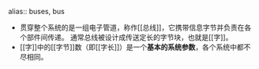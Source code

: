 alias:: buses, bus

- 贯穿整个系统的是一组电子管道，称作[[总线]]，它携带信息字节并负责在各个部件间传递。
  通常总线被设计成传送定长的字节块，也就是[[字]]。
- [[字]]中的[[字节]]数（即[[字长]]）是一个**基本的系统参数**，各个系统中都不尽相同。